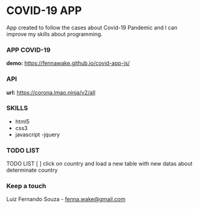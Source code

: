 # COVID-19 APP

App created to follow the cases about Covid-19 Pandemic and I can improve my skills about programming.

### APP COVID-19

**demo:** https://fennawake.github.io/covid-app-js/


### API

**url:** https://corona.lmao.ninja/v2/all


### SKILLS

- html5
- css3
- javascript
  -jquery
  
  
 ###  TODO LIST

TODO LIST
[ ] click on country and load a new table with new datas about determinate country


### Keep a touch

Luiz Fernando Souza - fenna.wake@gmail.com

